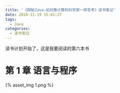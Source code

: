 ```yaml
---
title: '《探秘Java:如何像计算机科学家一样思考》读书笔记'
date: 2018-11-19 15:41:27
tags:
  - Java
categories:
  - 读书笔记
---
```


读书计划开始了，这是我要阅读的第六本书

<!-- more -->

# 第 1 章 语言与程序

{% asset_img 1.png %}